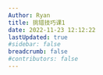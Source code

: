 ```yaml
---
Author: Ryan
title: 挑错技巧课1
date: 2022-11-23 12:12:22
lastUpdated: true
#sidebar: false
breadcrumb: false
#contributors: false
---
```

